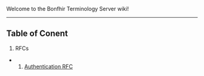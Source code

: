 Welcome to the Bonfhir Terminology Server wiki!


***


## Table of Conent

 1. RFCs
 * 1. [Authentication RFC](https://github.com/bonfhir/terminology-server/wiki/Authentication-RFC)